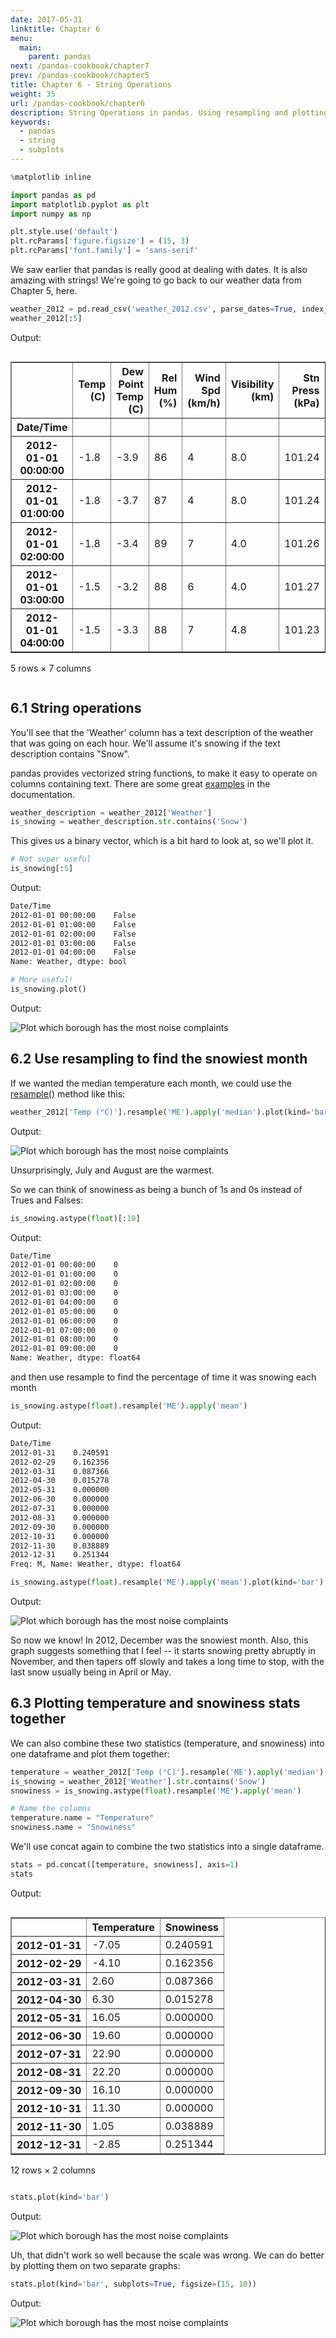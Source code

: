 ```yaml
---
date: 2017-05-31
linktitle: Chapter 6
menu:
  main:
    parent: pandas
next: /pandas-cookbook/chapter7
prev: /pandas-cookbook/chapter5
title: Chapter 6 - String Operations
weight: 35
url: /pandas-cookbook/chapter6
description: String Operations in pandas. Using resampling and plotting temperature.
keywords:
  - pandas
  - string
  - subplots
---
```


```python
%matplotlib inline

import pandas as pd
import matplotlib.pyplot as plt
import numpy as np

plt.style.use('default')
plt.rcParams['figure.figsize'] = (15, 3)
plt.rcParams['font.family'] = 'sans-serif'
```

We saw earlier that pandas is really good at dealing with dates. It is also amazing with strings! We're going to go back to our weather data from Chapter 5, here.

```python
weather_2012 = pd.read_csv('weather_2012.csv', parse_dates=True, index_col='Date/Time')
weather_2012[:5]
```

Output:

<div class="output_html rendered_html output_subarea output_execute_result">
<div style="max-height:1000px;max-width:1500px;overflow:auto;">
<table border="1" class="dataframe">
  <thead>
    <tr style="text-align: right;">
      <th></th>
      <th>Temp (C)</th>
      <th>Dew Point Temp (C)</th>
      <th>Rel Hum (%)</th>
      <th>Wind Spd (km/h)</th>
      <th>Visibility (km)</th>
      <th>Stn Press (kPa)</th>
      <th>Weather</th>
    </tr>
    <tr>
      <th>Date/Time</th>
      <th></th>
      <th></th>
      <th></th>
      <th></th>
      <th></th>
      <th></th>
      <th></th>
    </tr>
  </thead>
  <tbody>
    <tr>
      <th>2012-01-01 00:00:00</th>
      <td>-1.8</td>
      <td>-3.9</td>
      <td> 86</td>
      <td> 4</td>
      <td> 8.0</td>
      <td> 101.24</td>
      <td>                  Fog</td>
    </tr>
    <tr>
      <th>2012-01-01 01:00:00</th>
      <td>-1.8</td>
      <td>-3.7</td>
      <td> 87</td>
      <td> 4</td>
      <td> 8.0</td>
      <td> 101.24</td>
      <td>                  Fog</td>
    </tr>
    <tr>
      <th>2012-01-01 02:00:00</th>
      <td>-1.8</td>
      <td>-3.4</td>
      <td> 89</td>
      <td> 7</td>
      <td> 4.0</td>
      <td> 101.26</td>
      <td> Freezing Drizzle,Fog</td>
    </tr>
    <tr>
      <th>2012-01-01 03:00:00</th>
      <td>-1.5</td>
      <td>-3.2</td>
      <td> 88</td>
      <td> 6</td>
      <td> 4.0</td>
      <td> 101.27</td>
      <td> Freezing Drizzle,Fog</td>
    </tr>
    <tr>
      <th>2012-01-01 04:00:00</th>
      <td>-1.5</td>
      <td>-3.3</td>
      <td> 88</td>
      <td> 7</td>
      <td> 4.8</td>
      <td> 101.23</td>
      <td>                  Fog</td>
    </tr>
  </tbody>
</table>
<p>5 rows × 7 columns</p>
</div>
</div>

## 6.1 String operations

You'll see that the 'Weather' column has a text description of the weather that was going on each hour. We'll assume it's snowing if the text description contains "Snow".

pandas provides vectorized string functions, to make it easy to operate on columns containing text. There are some great [examples](https://pandas.pydata.org/pandas-docs/stable/basics.html#vectorized-string-methods) in the documentation.

```python
weather_description = weather_2012['Weather']
is_snowing = weather_description.str.contains('Snow')
```

This gives us a binary vector, which is a bit hard to look at, so we'll plot it.

```python
# Not super useful
is_snowing[:5]
```

Output:

```bash
Date/Time
2012-01-01 00:00:00    False
2012-01-01 01:00:00    False
2012-01-01 02:00:00    False
2012-01-01 03:00:00    False
2012-01-01 04:00:00    False
Name: Weather, dtype: bool
```

```python
# More useful!
is_snowing.plot()
```

Output:

<div>
<img src="/img/snow_plot.png" alt="Plot which borough has the most noise complaints" />
</div>

## 6.2 Use resampling to find the snowiest month

If we wanted the median temperature each month, we could use the [resample()](https://pandas.pydata.org/pandas-docs/stable/generated/pandas.DataFrame.resample.html) method like this:

```python
weather_2012['Temp (°C)'].resample('ME').apply('median').plot(kind='bar')
```

Output:

<div>
<img src="/img/resample_plot.png" alt="Plot which borough has the most noise complaints" />
</div>

Unsurprisingly, July and August are the warmest.

So we can think of snowiness as being a bunch of 1s and 0s instead of Trues and Falses:

```python
is_snowing.astype(float)[:10]
```

Output:

```bash
Date/Time
2012-01-01 00:00:00    0
2012-01-01 01:00:00    0
2012-01-01 02:00:00    0
2012-01-01 03:00:00    0
2012-01-01 04:00:00    0
2012-01-01 05:00:00    0
2012-01-01 06:00:00    0
2012-01-01 07:00:00    0
2012-01-01 08:00:00    0
2012-01-01 09:00:00    0
Name: Weather, dtype: float64
```

and then use resample to find the percentage of time it was snowing each month

```python
is_snowing.astype(float).resample('ME').apply('mean')
```

Output:

```bash
Date/Time
2012-01-31    0.240591
2012-02-29    0.162356
2012-03-31    0.087366
2012-04-30    0.015278
2012-05-31    0.000000
2012-06-30    0.000000
2012-07-31    0.000000
2012-08-31    0.000000
2012-09-30    0.000000
2012-10-31    0.000000
2012-11-30    0.038889
2012-12-31    0.251344
Freq: M, Name: Weather, dtype: float64
```

```python
is_snowing.astype(float).resample('ME').apply('mean').plot(kind='bar')
```

Output:

<div>
<img src="/img/astype_resample_plot.png" alt="Plot which borough has the most noise complaints" />
</div>


So now we know! In 2012, December was the snowiest month. Also, this graph suggests something that I feel -- it starts snowing pretty abruptly in November, and then tapers off slowly and takes a long time to stop, with the last snow usually being in April or May.

## 6.3 Plotting temperature and snowiness stats together

We can also combine these two statistics (temperature, and snowiness) into one dataframe and plot them together:

```python
temperature = weather_2012['Temp (°C)'].resample('ME').apply('median')
is_snowing = weather_2012['Weather'].str.contains('Snow')
snowiness = is_snowing.astype(float).resample('ME').apply('mean')

# Name the columns
temperature.name = "Temperature"
snowiness.name = "Snowiness"
```

We'll use concat again to combine the two statistics into a single dataframe.

```python
stats = pd.concat([temperature, snowiness], axis=1)
stats
```

Output:

<div class="output_html rendered_html output_subarea output_execute_result">
<div style="max-height:1000px;max-width:1500px;overflow:auto;">
<table border="1" class="dataframe">
  <thead>
    <tr style="text-align: right;">
      <th></th>
      <th>Temperature</th>
      <th>Snowiness</th>
    </tr>
  </thead>
  <tbody>
    <tr>
      <th>2012-01-31</th>
      <td> -7.05</td>
      <td> 0.240591</td>
    </tr>
    <tr>
      <th>2012-02-29</th>
      <td> -4.10</td>
      <td> 0.162356</td>
    </tr>
    <tr>
      <th>2012-03-31</th>
      <td>  2.60</td>
      <td> 0.087366</td>
    </tr>
    <tr>
      <th>2012-04-30</th>
      <td>  6.30</td>
      <td> 0.015278</td>
    </tr>
    <tr>
      <th>2012-05-31</th>
      <td> 16.05</td>
      <td> 0.000000</td>
    </tr>
    <tr>
      <th>2012-06-30</th>
      <td> 19.60</td>
      <td> 0.000000</td>
    </tr>
    <tr>
      <th>2012-07-31</th>
      <td> 22.90</td>
      <td> 0.000000</td>
    </tr>
    <tr>
      <th>2012-08-31</th>
      <td> 22.20</td>
      <td> 0.000000</td>
    </tr>
    <tr>
      <th>2012-09-30</th>
      <td> 16.10</td>
      <td> 0.000000</td>
    </tr>
    <tr>
      <th>2012-10-31</th>
      <td> 11.30</td>
      <td> 0.000000</td>
    </tr>
    <tr>
      <th>2012-11-30</th>
      <td>  1.05</td>
      <td> 0.038889</td>
    </tr>
    <tr>
      <th>2012-12-31</th>
      <td> -2.85</td>
      <td> 0.251344</td>
    </tr>
  </tbody>
</table>
<p>12 rows × 2 columns</p>
</div>
</div>

```python
stats.plot(kind='bar')
```

Output:

<div>
<img src="/img/temp_snow.png" alt="Plot which borough has the most noise complaints" />
</div>

Uh, that didn't work so well because the scale was wrong. We can do better by plotting them on two separate graphs:

```python
stats.plot(kind='bar', subplots=True, figsize=(15, 10))
```

Output:

<div>
<img src="/img/temp_snow_subplots.png" alt="Plot which borough has the most noise complaints" />
</div>

